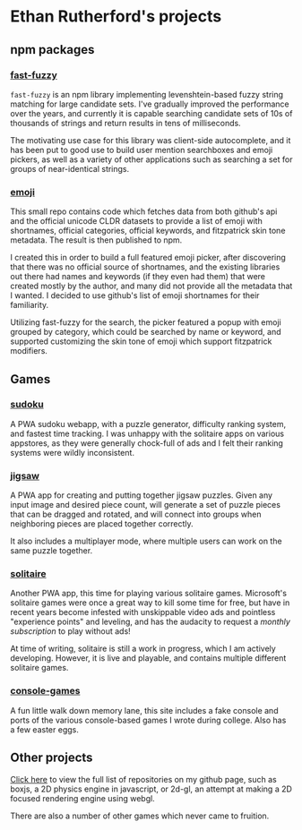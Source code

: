 # Ethan Rutherford's projects

## npm packages

### [fast-fuzzy](https://github.com/EthanRutherford/fast-fuzzy)
`fast-fuzzy` is an npm library implementing levenshtein-based fuzzy string
matching for large candidate sets. I've gradually improved the performance over the years, and currently it is capable searching
candidate sets of 10s of thousands of strings and return results in tens of milliseconds.

The motivating use case for this library was client-side autocomplete, and it has been put to good use to build user mention searchboxes
and emoji pickers, as well as a variety of other applications such as searching a set for groups of near-identical strings.

### [emoji](https://github.com/EthanRutherford/emoji)
This small repo contains code which fetches data from both github's api and the official unicode CLDR datasets to provide
a list of emoji with shortnames, official categories, official keywords, and fitzpatrick skin tone metadata. The result is then published to npm.

I created this in order to build a full featured emoji picker, after discovering that there was no official source of shortnames, and the
existing libraries out there had names and keywords (if they even had them) that were created mostly by the author, and many did not provide
all the metadata that I wanted. I decided to use github's list of emoji shortnames for their familiarity.

Utilizing fast-fuzzy for the search, the picker featured a popup with emoji grouped by category, which could be searched by name or keyword,
and supported customizing the skin tone of emoji which support fitzpatrick modifiers.

## Games

### [sudoku](https://github.com/EthanRutherford/sudoku)
A PWA sudoku webapp, with a puzzle generator, difficulty ranking system, and fastest time tracking. I was unhappy with the solitaire apps on
various appstores, as they were generally chock-full of ads and I felt their ranking systems were wildly inconsistent.

### [jigsaw](https://github.com/EthanRutherford/jigsaw)
A PWA app for creating and putting together jigsaw puzzles. Given any input image and desired piece count, will generate a set of
puzzle pieces that can be dragged and rotated, and will connect into groups when neighboring pieces are placed together correctly.

It also includes a multiplayer mode, where multiple users can work on the same puzzle together.

### [solitaire](https://github.com/EthanRutherford/solitaire)
Another PWA app, this time for playing various solitaire games. Microsoft's solitaire games were once a great way to kill some time for free,
but have in recent years become infested with unskippable video ads and pointless "experience points" and leveling, and has the audacity to
request a *monthly subscription* to play without ads!

At time of writing, solitaire is still a work in progress, which I am actively developing. However, it is live and playable, and contains multiple
different solitaire games.

### [console-games](https://github.com/EthanRutherford/console-games)
A fun little walk down memory lane, this site includes a fake console and ports of the various console-based games I wrote during college.
Also has a few easter eggs.

## Other projects
[Click here](https://github.com/EthanRutherford?tab=repositories) to view the full list of repositories on my github page, such as boxjs, a 2D
physics engine in javascript, or 2d-gl, an attempt at making a 2D focused rendering engine using webgl.

There are also a number of other games which never came to fruition.
